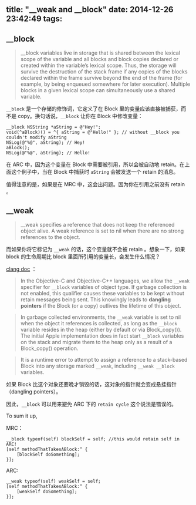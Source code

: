 title: "__weak and __block"
date: 2014-12-26 23:42:49
tags:
---
## __block

> __block variables live in storage that is shared between the lexical scope of the variable and all blocks and block copies declared or created within the variable’s lexical scope. Thus, the storage will survive the destruction of the stack frame if any copies of the blocks declared within the frame survive beyond the end of the frame (for example, by being enqueued somewhere for later execution). Multiple blocks in a given lexical scope can simultaneously use a shared variable.

`__block` 是一个存储的修饰词，它定义了在 Block 里的变量应该直接被捕获，而不是 copy。换句话说，`__block` 让你在 Block 中修改变量：

````objc
__block NSString *aString = @"Hey!";
void(^aBlock)() = ^{ aString = @"Hello!" }; // without __block you couldn't modify aString
NSLog(@"%@", aString); // Hey!
aBlock();
NSLog(@"%@", aString); // Hello!
````

在 ARC 中，因为这个变量在 Block 中需要被引用，所以会被自动地 retain。在上面这个例子中，当在 Block 中捕获时 `aString` 会被发送一个 retain 的消息。

值得注意的是，如果是在 MRC 中，这会出问题。因为你在引用之前没有 retain 。

## __weak

> __weak specifies a reference that does not keep the referenced object alive. A weak reference is set to nil when there are no strong references to the object.

而如果你将它标记为 `__weak` 的话，这个变量就不会被 retain 。想象一下，如果 block 的生命周期比 block 里面所引用的变量长，会发生什么情况？

[clang doc](http://clang.llvm.org/docs/BlockLanguageSpec.html#objective-c-extensions) ：
> In the Objective-C and Objective-C++ languages, we allow the `__weak` specifier for `__block` variables of object type. If garbage collection is not enabled, this qualifier causes these variables to be kept without retain messages being sent. This knowingly leads to **dangling pointers** if the Block (or a copy) outlives the lifetime of this object.

> In garbage collected environments, the `__weak` variable is set to nil when the object it references is collected, as long as the `__block` variable resides in the heap (either by default or via Block_copy()). The initial Apple implementation does in fact start `__block` variables on the stack and migrate them to the heap only as a result of a Block_copy() operation.

> It is a runtime error to attempt to assign a reference to a stack-based Block into any storage marked `__weak`, including `__weak __block` variables.

如果 Block 比这个对象还要晚才销毁的话，这对象的指针就会变成悬挂指针（dangling pointers）。

因此，`__block` 可以用来避免 ARC 下的 `retain cycle` 这个说法是错误的。

To sum it up,

MRC：

````objc
__block typeof(self) blockSelf = self; //this would retain self in ARC!
[self methodThatTakesABlock:^ {
    [blockSelf doSomething];
}];
````

ARC:

````objc
__weak typeof(self) weakSelf = self;
[self methodThatTakesABlock:^ {
    [weakSelf doSomething];
}];
````